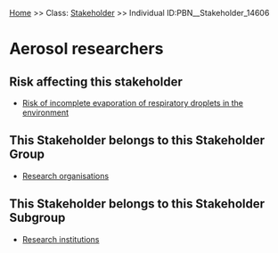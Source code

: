 [Home](https://github.com/mm80843/T3.5/blob/pages/index.md) >> Class: [Stakeholder](https://github.com/mm80843/T3.5/tree/pages/docs/Stakeholder/index.md) >> Individual ID:PBN__Stakeholder_14606 

# __Aerosol researchers__

## Risk affecting this stakeholder

* [Risk of incomplete evaporation of respiratory droplets in the environment](https://github.com/mm80843/T3.5/blob/pages/Risk/PBN__Risk_18676.md)

## This Stakeholder belongs to this Stakeholder Group

* [Research organisations](https://github.com/mm80843/T3.5/blob/pages/StakeholderGroup/PBN__StakeholderGroup_0.md)

## This Stakeholder belongs to this Stakeholder Subgroup

* [Research institutions](https://github.com/mm80843/T3.5/blob/pages/StakeholderSubgroup/PBN__StakeholderSubgroup_5.md)

